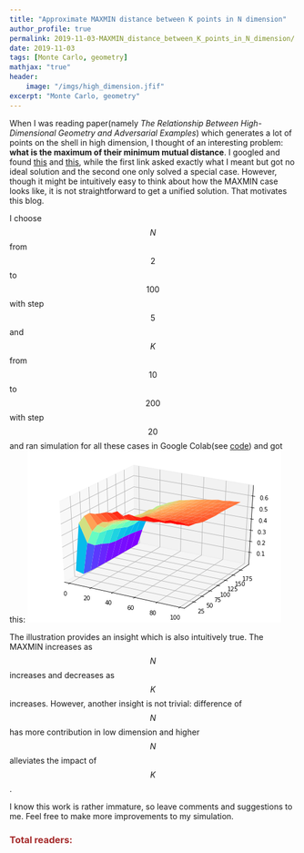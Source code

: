 ```yaml
---
title: "Approximate MAXMIN distance between K points in N dimension"
author_profile: true
permalink: 2019-11-03-MAXMIN_distance_between_K_points_in_N_dimension/
date: 2019-11-03
tags: [Monte Carlo, geometry]
mathjax: "true"
header:
    image: "/imgs/high_dimension.jfif"
excerpt: "Monte Carlo, geometry"
---
```


When I was reading paper(namely *The Relationship Between High-Dimensional Geometry and Adversarial Examples*) which generates a lot of points on the shell in high dimension, I thought of an interesting problem: **what is the maximum of their minimum mutual distance**. I googled and found [this](https://math.stackexchange.com/questions/1976250/what-is-the-maximum-distance-of-k-points-in-an-n-dimensional-hypercube) and [this](https://mathoverflow.net/questions/279382/maximum-average-euclidean-distance-between-n-points-in-1-1n), while the first link asked exactly what I meant but got no ideal solution and the second one only solved a special case. However, though it might be intuitively easy to think about how the MAXMIN case looks like, it is not straightforward to get a unified solution. That motivates this blog.

I choose $$N$$ from $$2$$ to $$100$$ with step $$5$$ and $$K$$ from $$10$$ to $$200$$ with step $$20$$ and ran simulation for all these cases in Google Colab(see [code](https://colab.research.google.com/drive/12oBtJPT_FGbEe2iByhTBkHR2Js5CWB2P)) and got this:
![result](../imgs/approximate_MAXMIN_distance_between_K_points_in_N_dimension.png)

The illustration provides an insight which is also intuitively true. The MAXMIN increases as $$N$$ increases and decreases as $$K$$ increases. However, another insight is not trivial: difference of $$N$$ has more contribution in low dimension and higher $$N$$ alleviates the impact of $$K$$.

I know this work is rather immature, so leave comments and suggestions to me. Feel free to make more improvements to my simulation.

<script async src="//busuanzi.ibruce.info/busuanzi/2.3/busuanzi.pure.mini.js">
</script>

<h3 id="busuanzi_container_page_pv" style="align-content: center; color:brown; font: 200">
  Total readers: <span id="busuanzi_value_page_pv"></span>
</h3>
